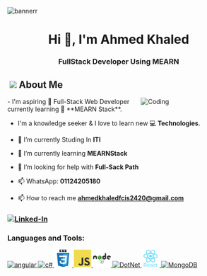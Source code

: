  ![bannerr](https://miro.medium.com/v2/resize:fit:1358/1*-ntL3Dsvc-dJ5cLGRtSuEw.gif)

<h1 align="center">Hi 👋, I'm Ahmed Khaled</h1>
<h3 align="center">FullStack Developer Using MEARN</h3>




##  &nbsp;<img src="https://media.giphy.com/media/WUlplcMpOCEmTGBtBW/giphy.gif" width="30"> **About Me**
<img  align="right" alt="Coding" width="40%" src="https://media.giphy.com/media/Y4ak9Ki2GZCbJxAnJD/giphy.gif">
- I'm aspiring 🔭️ Full-Stack Web Developer currently learning 🌱 **MEARN Stack**.

- I'm a knowledge seeker & I love to learn new 💻 **Technologies**.

- 🔭 I’m currently Studing In **ITI**

- 🌱 I’m currently learning **MEARNStack**

- 🤝 I’m looking for help with **Full-Sack Path**

- 📫 WhatsApp: **01124205180**
- 📫 How to reach me **ahmedkhaledfcis2420@gmail.com**
<h3 align="left">
    <a href="https://www.linkedin.com/in/ahmed-khaled-2646971a1/" target="_blank" rel="noreferrer"> 
        <img src="https://devicon-website.vercel.app/api/linkedin/original.svg" alt="Linked-In" width="40" height="40"/> 
    </a>
</h3>
<p align="left">

</p>


<h3 align="left">Languages and Tools:</h3>
<p align="left"> 
    <a href="https://angular.io" target="_blank" rel="noreferrer"> 
        <img src="https://angular.io/assets/images/logos/angular/angular.svg" alt="angular" width="40" height="40"/> 
    </a> 
    <a href="https://www.w3schools.com/cs/index.php" target="_blank" rel="noreferrer"> 
        <img src="https://devicon-website.vercel.app/api/csharp/original.svg" alt="c#" width="40" height="40"/> </a> 
    <a href="https://www.w3schools.com/css/" target="_blank" rel="noreferrer"> 
        <img src="https://raw.githubusercontent.com/devicons/devicon/master/icons/css3/css3-original-wordmark.svg" alt="css3" width="40" height="40"/> 
    </a> 
    <a href="https://developer.mozilla.org/en-US/docs/Web/JavaScript" target="_blank" rel="noreferrer"> 
        <img src="https://raw.githubusercontent.com/devicons/devicon/master/icons/javascript/javascript-original.svg" alt="javascript" width="40" height="40"/> 
    </a> 
    <a href="https://nodejs.org" target="_blank" rel="noreferrer"> 
        <img src="https://raw.githubusercontent.com/devicons/devicon/master/icons/nodejs/nodejs-original-wordmark.svg" alt="nodejs" width="40" height="40"/> 
    </a> 
    <a href="https://www.python.org" target="_blank" rel="noreferrer"> 
        <img src="https://devicon-website.vercel.app/api/dotnetcore/original.svg" alt="DotNet" width="40" height="40"/> 
    </a> 
    <a href="https://reactjs.org/" target="_blank" rel="noreferrer"> 
        <img src="https://raw.githubusercontent.com/devicons/devicon/master/icons/react/react-original-wordmark.svg" alt="react" width="40" height="40"/> 
    </a> 
    <a href="https://www.mongodb.com/atlas/database" target="_blank" rel="noreferrer"> 
        <img src="https://devicon-website.vercel.app/api/mongodb/original.svg" alt="MongoDB" width="40" height="40"/> 
    </a> 
</p>

